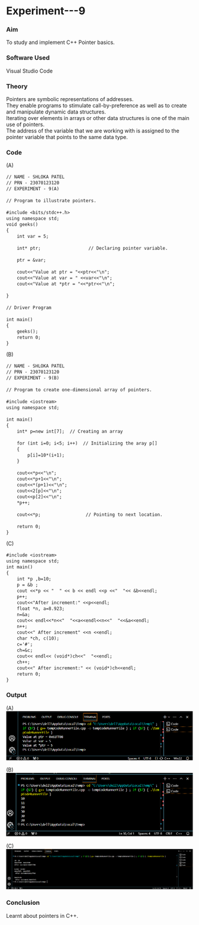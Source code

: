 # Experiment---9 

### Aim 
To study and implement C++ Pointer basics. 

### Software Used 
Visual Studio Code <br> 

### Theory 
Pointers are symbolic representations of addresses. <br> 
They enable programs to stimulate call-by-preference as well as to create and manipulate dynamic data structures. <br> 
Iterating over elements in arrays or other data structures is one of the main use of pointers. <br> 
The address of the variable that we are working with is assigned to the pointer variable that points to the same data type. <br>  

### Code 

(A) <br> 
```
// NAME - SHLOKA PATEL 
// PRN - 23070123120 
// EXPERIMENT - 9(A)  

// Program to illustrate pointers. 

#include <bits/stdc++.h> 
using namespace std;
void geeks()
{
    int var = 5;

    int* ptr;                  // Declaring pointer variable. 

    ptr = &var;

    cout<<"Value at ptr = "<<ptr<<"\n";
    cout<<"Value at var = " <<var<<"\n";
    cout<<"Value at *ptr = "<<*ptr<<"\n";

}

// Driver Program 

int main()
{
    geeks();
    return 0;
} 
```

(B) <br> 
```
// NAME - SHLOKA PATEL 
// PRN - 23070123120 
// EXPERIMENT - 9(B)

// Program to create one-dimensional array of pointers. 

#include <iostream> 
using namespace std; 

int main() 
{
    int* p=new int[7];  // Creating an array 

    for (int i=0; i<5; i++)  // Initializing the aray p[]
    {
        p[i]=10*(i+1);
    }

    cout<<*p<<"\n"; 
    cout<<*p+1<<"\n";
    cout<<*(p+1)<<"\n";
    cout<<2[p]<<"\n";
    cout<<p[2]<<"\n";
    *p++;

    cout<<*p;                 // Pointing to next location. 

    return 0; 
}
```

(C) <br> 
```
#include <iostream>
using namespace std;
int main()
{
    int *p ,b=10;
    p = &b ;
    cout <<*p << "  " << b << endl <<p <<"  "<< &b<<endl;
    p++;
    cout<<"After increment:" <<p<<endl;
    float *n, a=8.923;
    n=&a;
    cout<< endl<<*n<<"  "<<a<<endl<<n<<"  "<<&a<<endl;
    n++;
    cout<<" After increment" <<n <<endl;
    char *ch, c(10);
    c='#';
    ch=&c;
    cout<< endl<< (void*)ch<<"  "<<endl;
    ch++;
    cout<<" After increment:" << (void*)ch<<endl;
    return 0;
}
```

### Output 

(A) <br> 
![](https://github.com/Shloka-Patel/Experiment---9-/blob/main/Output_9A.png) 

(B) <br> 
![](https://github.com/Shloka-Patel/Experiment---9-/blob/main/Output_9B.png) 

(C) <br> 
![](https://github.com/Shloka-Patel/Experiment---9-/blob/main/Output_9C.png) 
### Conclusion 
Learnt about pointers in C++. 
